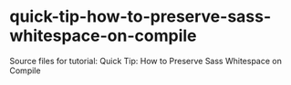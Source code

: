 # quick-tip-how-to-preserve-sass-whitespace-on-compile
Source files for tutorial: Quick Tip: How to Preserve Sass Whitespace on Compile
